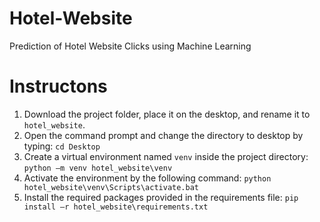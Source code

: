 # Hotel-Website
 Prediction of Hotel Website Clicks using Machine Learning
 
# Instructons
1. Download the project folder, place it on the desktop, and rename it to `hotel_website`. 
2. Open the command prompt and change the directory to desktop by typing: `cd Desktop`
3. Create a virtual environment named `venv` inside the project directory: `python –m venv hotel_website\venv`
4. Activate the environment by the following command: `python hotel_website\venv\Scripts\activate.bat`
5. Install the required packages provided in the requirements file: `pip install –r hotel_website\requirements.txt `
